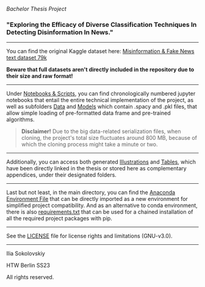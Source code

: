 *Bachelor Thesis Project*

### "Exploring the Efficacy of Diverse Classification Techniques In Detecting Disinformation In News."

---

You can find the original Kaggle dataset here: [Misinformation & Fake News text dataset 79k](https://www.kaggle.com/datasets/stevenpeutz/misinformation-fake-news-text-dataset-79k?select=DataSet_Misinfo_TRUE.csv)

**Beware that full datasets aren't directly included in the repository due to their size and raw format!**

---

Under [Notebooks & Scripts](https://github.com/il1a/htw-bachelor-2023/tree/main/%5B1%5D%20Notebooks%20%26%20Scripts), you can find chronologically numbered jupyter notebooks that entail the entire technical implementation of the project, as well as subfolders [Data](https://github.com/il1a/htw-bachelor-2023/tree/main/%5B1%5D%20Notebooks%20%26%20Scripts/Data) and [Models](https://github.com/il1a/htw-bachelor-2023/tree/main/%5B1%5D%20Notebooks%20%26%20Scripts/Models) which contain .spacy and .pkl files, that allow simple loading of pre-formatted data frame and pre-trained algorithms.

> **Disclaimer!** Due to the big data-related serialization files, when cloning, the project's total size fluctuates around 800 MB, because of which the cloning process might take a minute or two.

---

Additionally, you can access both generated [Illustrations](https://github.com/il1a/htw-bachelor-2023/tree/main/%5B2%5D%20Illustrations) and [Tables](https://github.com/il1a/htw-bachelor-2023/tree/main/%5B3%5D%20Tables), which have been directly linked in the thesis or stored here as complementary appendices, under their designated folders.

---

Last but not least, in the main directory, you can find the [Anaconda Environment File](https://github.com/il1a/htw-bachelor-2023/blob/main/htw_thesis_conda_env.yaml) that can be directly imported as a new environment for simplified project compatibility. And as an alternative to conda environment, there is also [requirements.txt](https://github.com/il1a/htw-bachelor-2023/blob/main/requirements.txt) that can be used for a chained installation of all the required project packages with pip.

---

See the [LICENSE](https://github.com/il1a/htw-bachelor-2023/blob/main/LICENSE) file for license rights and limitations (GNU-v3.0).

---

Ilia Sokolovskiy

HTW Berlin SS23

All rights reserved.
